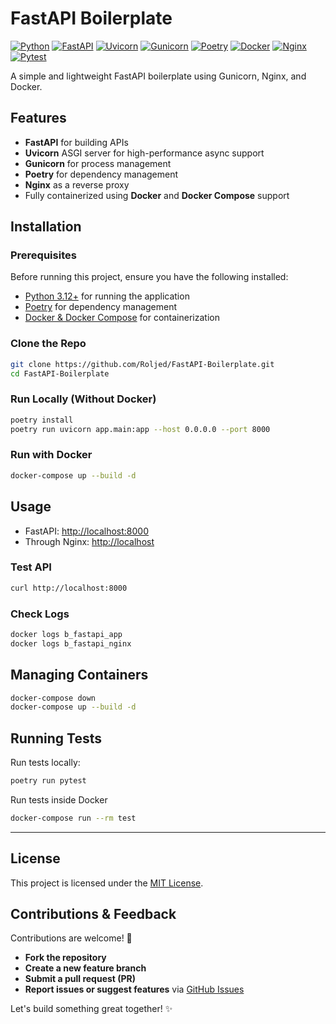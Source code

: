 # FastAPI Boilerplate
[![Python](https://img.shields.io/badge/Python-3.12%2B-3776AB?style=flat&logo=python&logoColor=white)](https://www.python.org/)
[![FastAPI](https://img.shields.io/badge/FastAPI-009688?style=flat&logo=fastapi&logoColor=white)](https://fastapi.tiangolo.com/)
[![Uvicorn](https://img.shields.io/badge/Uvicorn-000000?style=flat&logo=uvicorn&logoColor=white)](https://www.uvicorn.org/)
[![Gunicorn](https://img.shields.io/badge/Gunicorn-499848?style=flat&logo=gunicorn&logoColor=white)](https://gunicorn.org/)
[![Poetry](https://img.shields.io/badge/Poetry-1B2F45?style=flat&logo=poetry&logoColor=white)](https://python-poetry.org/)
[![Docker](https://img.shields.io/badge/Docker-2496ED?style=flat&logo=docker&logoColor=white)](https://www.docker.com/)
[![Nginx](https://img.shields.io/badge/Nginx-269539?style=flat&logo=nginx&logoColor=white)](https://nginx.org/)
[![Pytest](https://img.shields.io/badge/Pytest-0A9EDC?style=flat&logo=pytest&logoColor=white)](https://pytest.org/)

A simple and lightweight FastAPI boilerplate using Gunicorn, Nginx, and Docker.

## Features

- **FastAPI** for building APIs
- **Uvicorn** ASGI server for high-performance async support
- **Gunicorn** for process management
- **Poetry** for dependency management
- **Nginx** as a reverse proxy
- Fully containerized using **Docker** and **Docker Compose** support

## Installation

### Prerequisites

Before running this project, ensure you have the following installed:

- [Python 3.12+](https://www.python.org/) for running the application
- [Poetry](https://python-poetry.org/docs/#installation) for dependency management
- [Docker & Docker Compose](https://docs.docker.com/get-docker/) for containerization

### Clone the Repo

```sh
git clone https://github.com/Roljed/FastAPI-Boilerplate.git
cd FastAPI-Boilerplate
```

### Run Locally (Without Docker)

```sh
poetry install
poetry run uvicorn app.main:app --host 0.0.0.0 --port 8000
```

### Run with Docker

```sh
docker-compose up --build -d
```

## Usage

- FastAPI: [http://localhost:8000](http://localhost:8000)
- Through Nginx: [http://localhost](http://localhost)

### Test API

```sh
curl http://localhost:8000
```

### Check Logs

```sh
docker logs b_fastapi_app
docker logs b_fastapi_nginx
```

## Managing Containers

```sh
docker-compose down
docker-compose up --build -d
```

## Running Tests

Run tests locally:
    
```bash
poetry run pytest
```

Run tests inside Docker

```bash
docker-compose run --rm test
```

---

## License

This project is licensed under the [MIT License](./LICENSE).

## Contributions & Feedback
Contributions are welcome! 🚀

- **Fork the repository**
- **Create a new feature branch**
- **Submit a pull request (PR)**
- **Report issues or suggest features** via [GitHub Issues](https://github.com/Roljed/FastAPI-Boilerplate/issues)

Let's build something great together! ✨
